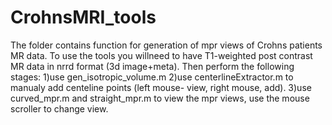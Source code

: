 # CrohnsMRI_tools
The folder contains function for generation of mpr views of Crohns patients MR data.
To use the tools you willneed to have T1-weighted post contrast MR data in nrrd format (3d image+meta).
Then perform the following stages:
1)use gen_isotropic_volume.m
2)use centerlineExtractor.m to manualy add centeline points (left mouse- view, right mouse, add).
3)use curved_mpr.m and straight_mpr.m to view the mpr views, use the mouse scroller to change view.
